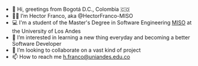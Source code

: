 - 👋 Hi, greetings from Bogotá D.C., Colombia 🇨🇴
- 👨‍🎓 I’m Hector Franco, aka @HectorFranco-MISO
- 💻 I'm a student of the Master's Degree in Software Engineering [MISO](https://sistemas.uniandes.edu.co/maestrias/miso/virtual/) at the University of Los Andes
- 👀 I’m interested in learning a new thing everyday and becoming a better Software Developer
- 💞️ I’m looking to collaborate on a vast kind of project 
- 📫 How to reach me <h.franco@uniandes.edu.co>
  

<!---
HectorFranco-MISO/HectorFranco-MISO is a ✨ special ✨ repository because its `README.md` (this file) appears on your GitHub profile.
You can click the Preview link to take a look at your changes.
--->
